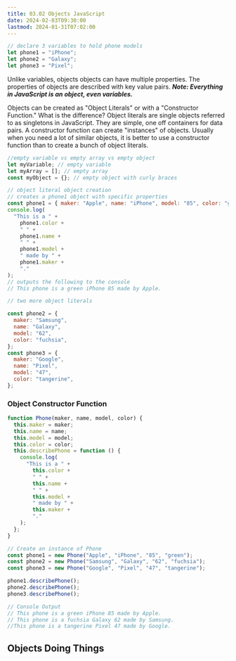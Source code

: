 ```yaml
---
title: 03.02 Objects JavaScript
date: 2024-02-03T09:30:00
lastmod: 2024-01-31T07:02:00
---
```


```javascript
// declare 3 variables to hold phone models
let phone1 = "iPhone";
let phone2 = "Galaxy";
let phone3 = "Pixel";
```

Unlike variables, objects objects can have multiple properties. The properties of objects are described with key value pairs. **_Note: Everything in JavaScript is an object, even variables._**

Objects can be created as "Object Literals" or with a "Constructor Function." What is the difference? Object literals are single objects referred to as singletons in JavaScript. They are simple, one off containers for data pairs. A constructor function can create "instances" of objects. Usually when you need a lot of similar objects, it is better to use a constructor function than to create a bunch of object literals.

```javascript
//empty variable vs empty array vs empty object
let myVariable; // empty variable
let myArray = []; // empty array
const myObject = {}; // empty object with curly braces
```

```javascript
// object literal object creation
// creates a phone1 object with specific properties
const phone1 = { maker: "Apple", name: "iPhone", model: "85", color: "green" };
console.log(
  "This is a " +
    phone1.color +
    " " +
    phone1.name +
    " " +
    phone1.model +
    " made by " +
    phone1.maker +
    "."
);
// outputs the following to the console
// This phone is a green iPhone 85 made by Apple.
```

```javascript
// two more object literals

const phone2 = {
  maker: "Samsung",
  name: "Galaxy",
  model: "62",
  color: "fuchsia",
};
const phone3 = {
  maker: "Google",
  name: "Pixel",
  model: "47",
  color: "tangerine",
};
```

### Object Constructor Function

```javascript
function Phone(maker, name, model, color) {
  this.maker = maker;
  this.name = name;
  this.model = model;
  this.color = color;
  this.describePhone = function () {
    console.log(
      "This is a " +
        this.color +
        " " +
        this.name +
        " " +
        this.model +
        " made by " +
        this.maker +
        "."
    );
  };
}

// Create an instance of Phone
const phone1 = new Phone("Apple", "iPhone", "85", "green");
const phone2 = new Phone("Samsung", "Galaxy", "62", "fuchsia");
const phone3 = new Phone("Google", "Pixel", "47", "tangerine");

phone1.describePhone();
phone2.describePhone();
phone3.describePhone();

// Console Output
// This phone is a green iPhone 85 made by Apple.
// This phone is a fuchsia Galaxy 62 made by Samsung.
//This phone is a tangerine Pixel 47 made by Google.
```

## Objects Doing Things

```

```
